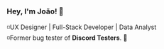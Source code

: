 ### Hey, I'm João! 👋
◽UX Designer | Full-Stack Developer | Data Analyst<br>
◽Former bug tester of **Discord Testers**. 🐛



